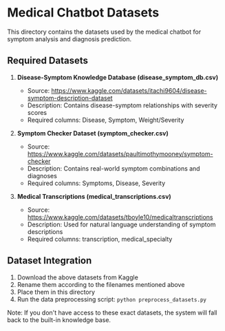 # Medical Chatbot Datasets

This directory contains the datasets used by the medical chatbot for symptom analysis and diagnosis prediction.

## Required Datasets

1. **Disease-Symptom Knowledge Database (disease_symptom_db.csv)**
   - Source: https://www.kaggle.com/datasets/itachi9604/disease-symptom-description-dataset
   - Description: Contains disease-symptom relationships with severity scores
   - Required columns: Disease, Symptom, Weight/Severity

2. **Symptom Checker Dataset (symptom_checker.csv)**
   - Source: https://www.kaggle.com/datasets/paultimothymooney/symptom-checker
   - Description: Contains real-world symptom combinations and diagnoses
   - Required columns: Symptoms, Disease, Severity

3. **Medical Transcriptions (medical_transcriptions.csv)**
   - Source: https://www.kaggle.com/datasets/tboyle10/medicaltranscriptions
   - Description: Used for natural language understanding of symptom descriptions
   - Required columns: transcription, medical_specialty

## Dataset Integration

1. Download the above datasets from Kaggle
2. Rename them according to the filenames mentioned above
3. Place them in this directory
4. Run the data preprocessing script: `python preprocess_datasets.py`

Note: If you don't have access to these exact datasets, the system will fall back to the built-in knowledge base. 